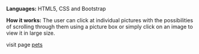 **Languages:** HTML5, CSS and Bootstrap

**How it works:** The user can click at individual pictures with the possibilities of scrolling through them using a picture box or simply click on an image to view it in large size. 

visit page [pets](http://www.getwebem.com/animals/)
